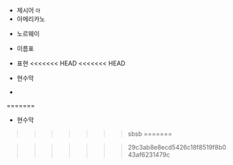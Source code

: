 * 제시어 `아` 
* 아메리카노
- 노르웨이
- 이름표
- 표현
<<<<<<< HEAD
<<<<<<< HEAD

- 현수막
- 
=======
- 현수막
>>>>>>> sbsb
=======

>>>>>>> 29c3ab8e8ecd5426c18f8519f8b043af6231479c

